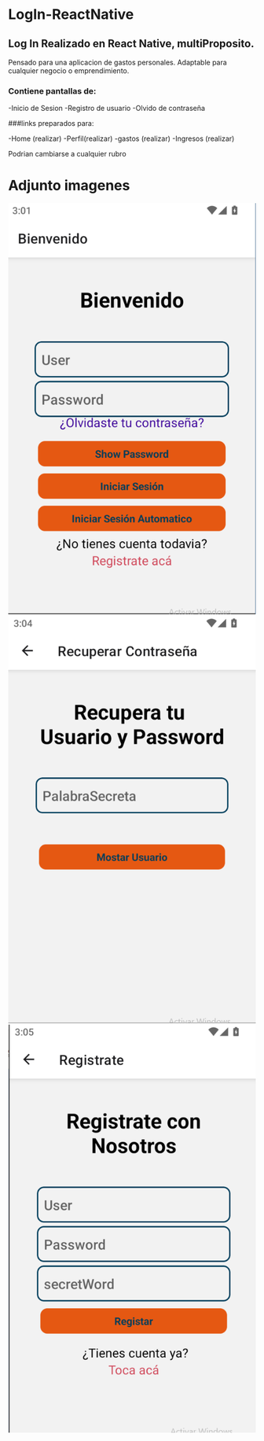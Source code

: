 # LogIn-ReactNative


## Log In Realizado en React Native, multiProposito. 
Pensado para una aplicacion de gastos personales.
Adaptable para cualquier negocio o emprendimiento.


### Contiene pantallas de:


-Inicio de Sesion
-Registro de usuario
-Olvido de contraseña


###links preparados para:

-Home (realizar)
-Perfil(realizar)
-gastos (realizar)
-Ingresos (realizar)

Podrian cambiarse a cualquier rubro

# Adjunto imagenes

![Inicio Sesión](https://github.com/Uboras/LogIn-ReactNative/raw/main/IReadme/firstPAGE.tif)
![Recupero Contraseña](https://github.com/Uboras/LogIn-ReactNative/blob/main/IReadme/SecondPage.tif)
![Registro](https://github.com/Uboras/LogIn-ReactNative/raw/main/IReadme/3PAGE.tif)

